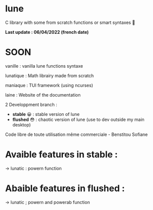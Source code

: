 # lune
C library with some from scratch functions or smart syntaxes 🧠

**Last update : 06/04/2022 (french date)**

# SOON
vanille : vanilla lune functions syntaxe 

lunatique : Math librairy made from scratch 

maniaque : TUI framework (using ncurses)

laine : Website of the documentation

2 Developpment branch :
- **stable** 😀 : stable version of lune
- **flushed** 😳 : chaotic version of lune (use to dev outside my main desktop)

Code libre de toute utilisation même commerciale - Benstitou Sofiane

# Avaible features in stable :
-> lunatic : powern function

# Abaible features in flushed :
-> lunatic ; powern and powerab function
